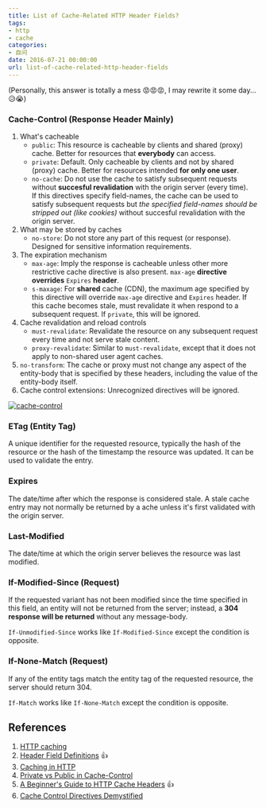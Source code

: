 ```yaml
---
title: List of Cache-Related HTTP Header Fields?
tags:
- http
- cache
categories:
- 自问
date: 2016-07-21 00:00:00
url: list-of-cache-related-http-header-fields
---
```


(Personally, this answer is totally a mess :rage::rage::rage:, I may rewrite it some day...:disappointed_relieved::sob:)

<!-- more -->

### Cache-Control (Response Header Mainly)

1. What's cacheable
    * `public`: This resource is cacheable by clients and shared (proxy) cache. Better for resources that **everybody** can access.
    * `private`: Default. Only cacheable by clients and not by shared (proxy) cache. Better for resources intended **for only one user**.
    * `no-cache`: Do not use the cache to satisfy subsequent requests without **succesful revalidation** with the origin server (every time).  
    If this directives specify field-names, the cache can be used to satisfy subsequent requests but *the specified field-names should be stripped out (like cookies)* without succesful revalidation with the origin server.
2. What may be stored by caches
    * `no-store`: Do not store any part of this request (or response). Designed for sensitive information requirements.
3. The expiration mechanism
    * `max-age`: Imply the response is cacheable unless other more restrictive cache directive is also present. `max-age` **directive overrides** `Expires` **header**.
    * `s-maxage`: For **shared** cache (CDN), the maximum age specified by this directive will override `max-age` directive and `Expires` header. If this cache becomes stale, must revalidate it when respond to a subsequent request. If `private`, this will be ignored.
4. Cache revalidation and reload controls
    * `must-revalidate`: Revalidate the resource on any subsequent request every time and not serve stale content.  
    * `proxy-revalidate`: Similar to `must-revalidate`, except that it does not apply to non-shared user agent caches.
5. `no-transform`: The cache or proxy must not change any aspect of the entity-body that is specified by these headers, including the value of the entity-body itself.
6. Cache control extensions: Unrecognized directives will be ignored.

[![cache-control](https://developers.google.com/web/fundamentals/performance/optimizing-content-efficiency/images/http-cache-decision-tree.png)](https://developers.google.com/web/fundamentals/performance/optimizing-content-efficiency/images/http-cache-decision-tree.png)

### ETag (Entity Tag)

A unique identifier for the requested resource, typically the hash of the resource or the hash of the timestamp the resource was updated. It can be used to validate the entry.

### Expires

The date/time after which the response is considered stale. A stale cache entry may not normally be returned by a ache unless it's first validated with the origin server.

### Last-Modified

The date/time at which the origin server believes the resource was last modified.

### If-Modified-Since (Request)

If the requested variant has not been modified since the time specified in this field, an entity will not be returned from the server; instead, a **304 response will be returned** without any message-body.

`If-Unmodified-Since` works like `If-Modified-Since` except the condition is opposite.

### If-None-Match (Request)

If any of the entity tags match the entity tag of the requested resource, the server should return 304.

`If-Match` works like `If-None-Match` except the condition is opposite.

## References

1. [HTTP caching](https://developers.google.com/web/fundamentals/performance/optimizing-content-efficiency/http-caching?hl=en-us)
2. [Header Field Definitions](https://www.w3.org/Protocols/rfc2616/rfc2616-sec14.html) :+1:
3. [Caching in HTTP](https://www.w3.org/Protocols/rfc2616/rfc2616-sec13.html)
4. [Private vs Public in Cache-Control](http://stackoverflow.com/questions/3492319/private-vs-public-in-cache-control)
5. [A Beginner's Guide to HTTP Cache Headers](http://dev.mobify.com/blog/beginners-guide-to-http-cache-headers/) :+1:
6. [Cache Control Directives Demystified](https://web.archive.org/web/20140811162719/http://palizine.plynt.com/issues/2008Jul/cache-control-attributes/)
